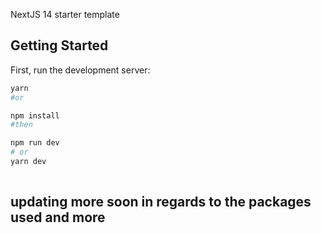 NextJS 14 starter template

## Getting Started

First, run the development server:

```bash
yarn 
#or 

npm install 
#then 

npm run dev
# or
yarn dev
 
```
## updating more soon in regards to the packages used and more 
